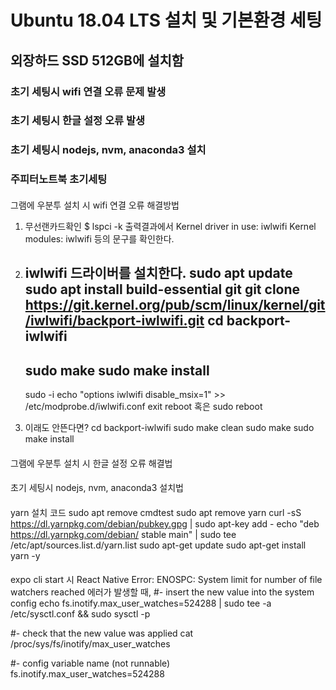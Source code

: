 # Ubuntu 18.04 LTS 설치 및 기본환경 세팅

## 외장하드 SSD 512GB에 설치함

### 초기 세팅시 wifi 연결 오류 문제 발생

### 초기 세팅시 한글 설정 오류 발생

### 초기 세팅시 nodejs, nvm, anaconda3 설치

### 주피터노트북 초기세팅

####

그램에 우분투 설치 시 wifi 연결 오류 해결방법

1. 무선랜카드확인
   $ lspci -k
   출력결과에서
   Kernel driver in use: iwlwifi
   Kernel modules: iwlwifi
   등의 문구를 확인한다.

2. iwlwifi 드라이버를 설치한다.
   sudo apt update
   sudo apt install build-essential git
   git clone https://git.kernel.org/pub/scm/linux/kernel/git/iwlwifi/backport-iwlwifi.git
   cd backport-iwlwifi
   --
   sudo make
   sudo make install
   --
   sudo -i
   echo "options iwlwifi disable_msix=1" >> /etc/modprobe.d/iwlwifi.conf
   exit
   reboot 혹은 sudo reboot

3. 이래도 안뜬다면?
   cd backport-iwlwifi
   sudo make clean
   sudo make
   sudo make install

####

그램에 우분투 설치 시 한글 설정 오류 해결법

####

초기 세팅시 nodejs, nvm, anaconda3 설치법

####

yarn 설치 코드
sudo apt remove cmdtest
sudo apt remove yarn
curl -sS https://dl.yarnpkg.com/debian/pubkey.gpg | sudo apt-key add -
echo "deb https://dl.yarnpkg.com/debian/ stable main" | sudo tee /etc/apt/sources.list.d/yarn.list
sudo apt-get update
sudo apt-get install yarn -y

####

expo cli start 시 React Native Error: ENOSPC: System limit for number of file watchers reached 에러가
발생할 때,
#- insert the new value into the system config
echo fs.inotify.max_user_watches=524288 | sudo tee -a /etc/sysctl.conf && sudo sysctl -p

#- check that the new value was applied
cat /proc/sys/fs/inotify/max_user_watches

#- config variable name (not runnable)
fs.inotify.max_user_watches=524288
